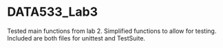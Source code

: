 # DATA533_Lab3
Tested main functions from lab 2.
Simplified functions to allow for testing.
Included are both files for unittest and TestSuite. 
